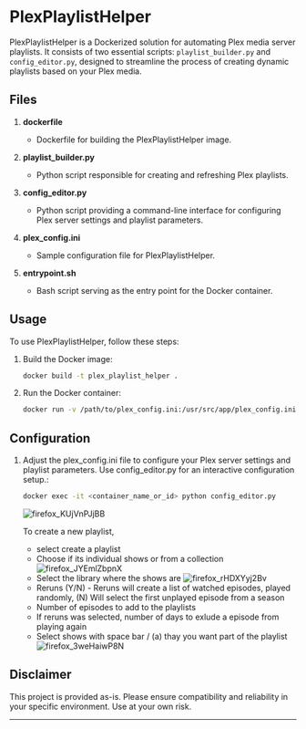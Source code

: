 # PlexPlaylistHelper

PlexPlaylistHelper is a Dockerized solution for automating Plex media server playlists. It consists of two essential scripts: `playlist_builder.py` and `config_editor.py`, designed to streamline the process of creating dynamic playlists based on your Plex media.

## Files

1. **dockerfile**
    - Dockerfile for building the PlexPlaylistHelper image.

2. **playlist_builder.py**
    - Python script responsible for creating and refreshing Plex playlists.

3. **config_editor.py**
    - Python script providing a command-line interface for configuring Plex server settings and playlist parameters.

4. **plex_config.ini**
    - Sample configuration file for PlexPlaylistHelper.

5. **entrypoint.sh**
    - Bash script serving as the entry point for the Docker container.

## Usage

To use PlexPlaylistHelper, follow these steps:

1. Build the Docker image:
    ```bash
    docker build -t plex_playlist_helper .
    ```

2. Run the Docker container:
    ```bash
    docker run -v /path/to/plex_config.ini:/usr/src/app/plex_config.ini -v /path/to/cron/schedule:/etc/cron.d/plex_playlist_cron -it plex_playlist_helper
    ```

## Configuration

1. Adjust the plex_config.ini file to configure your Plex server settings and playlist parameters. Use config_editor.py for an interactive configuration setup.:
    ```bash
    docker exec -it <container_name_or_id> python config_editor.py    
    ```

    ![firefox_KUjVnPJjBB](https://github.com/desatur8/PlexPlaylistDocker/assets/53003698/a5cd58d6-fbb8-4d2e-8d1a-f3dfa59b10f9)

   To create a new playlist,
   - select create a playlist
   - Choose if its individual shows or from a collection
     ![firefox_JYEmlZbpnX](https://github.com/desatur8/PlexPlaylistDocker/assets/53003698/20b2a716-804e-41f3-9eac-6d447096e9a8)
   - Select the library where the shows are
     ![firefox_rHDXYyj2Bv](https://github.com/desatur8/PlexPlaylistDocker/assets/53003698/9b54f41d-cd14-4e8c-957c-5d90d1cdd5bd)
   - Reruns (Y/N) - Reruns will create a list of watched episodes, played randomly, (N) Will select the first unplayed episode from a season
   - Number of episodes to add to the playlists
   - If reruns was selected, number of days to exlude a episode from playing again
   - Select shows with space bar / (a) thay you want part of the playlist
    ![firefox_3weHaiwP8N](https://github.com/desatur8/PlexPlaylistDocker/assets/53003698/8138aa81-99e1-4afe-be5e-8fe1c4f96f40)



## Disclaimer

This project is provided as-is. Please ensure compatibility and reliability in your specific environment. Use at your own risk.

---



